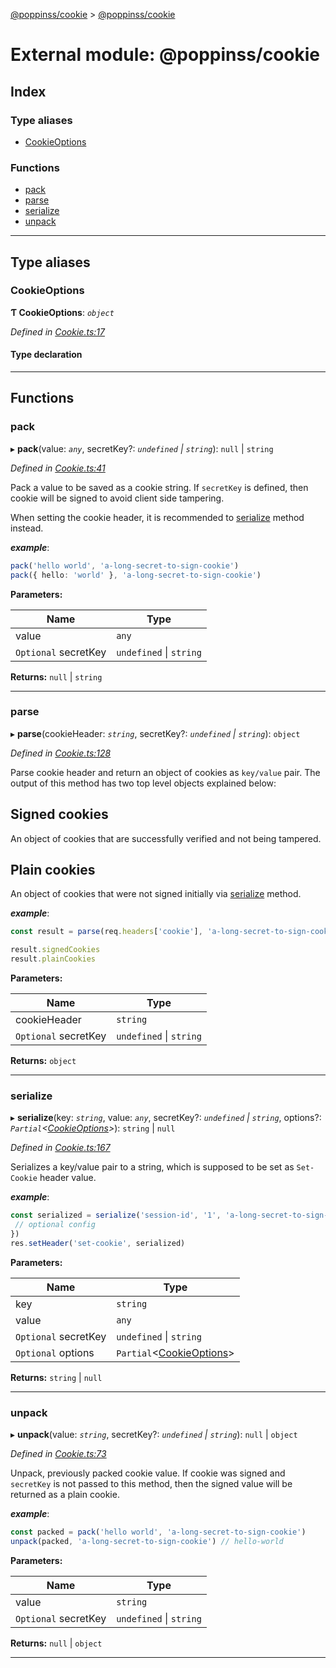 [@poppinss/cookie](../README.md) > [@poppinss/cookie](../modules/_poppinss_cookie.md)

# External module: @poppinss/cookie

## Index

### Type aliases

* [CookieOptions](_poppinss_cookie.md#cookieoptions)

### Functions

* [pack](_poppinss_cookie.md#pack)
* [parse](_poppinss_cookie.md#parse)
* [serialize](_poppinss_cookie.md#serialize)
* [unpack](_poppinss_cookie.md#unpack)

---

## Type aliases

<a id="cookieoptions"></a>

###  CookieOptions

**Ƭ CookieOptions**: *`object`*

*Defined in [Cookie.ts:17](https://github.com/poppinss/cookie/blob/4581b8d/src/Cookie.ts#L17)*

#### Type declaration

___

## Functions

<a id="pack"></a>

###  pack

▸ **pack**(value: *`any`*, secretKey?: *`undefined` \| `string`*): `null` \| `string`

*Defined in [Cookie.ts:41](https://github.com/poppinss/cookie/blob/4581b8d/src/Cookie.ts#L41)*

Pack a value to be saved as a cookie string. If `secretKey` is defined, then cookie will be signed to avoid client side tampering.

When setting the cookie header, it is recommended to [serialize](_poppinss_cookie.md#serialize) method instead.

*__example__*:
 ```ts
pack('hello world', 'a-long-secret-to-sign-cookie')
pack({ hello: 'world' }, 'a-long-secret-to-sign-cookie')
```

**Parameters:**

| Name | Type |
| ------ | ------ |
| value | `any` |
| `Optional` secretKey | `undefined` \| `string` |

**Returns:** `null` \| `string`

___
<a id="parse"></a>

###  parse

▸ **parse**(cookieHeader: *`string`*, secretKey?: *`undefined` \| `string`*): `object`

*Defined in [Cookie.ts:128](https://github.com/poppinss/cookie/blob/4581b8d/src/Cookie.ts#L128)*

Parse cookie header and return an object of cookies as `key/value` pair. The output of this method has two top level objects explained below:

Signed cookies
--------------

An object of cookies that are successfully verified and not being tampered.

Plain cookies
-------------

An object of cookies that were not signed initially via [serialize](_poppinss_cookie.md#serialize) method.

*__example__*:
 ```ts
const result = parse(req.headers['cookie'], 'a-long-secret-to-sign-cookie')

result.signedCookies
result.plainCookies
```

**Parameters:**

| Name | Type |
| ------ | ------ |
| cookieHeader | `string` |
| `Optional` secretKey | `undefined` \| `string` |

**Returns:** `object`

___
<a id="serialize"></a>

###  serialize

▸ **serialize**(key: *`string`*, value: *`any`*, secretKey?: *`undefined` \| `string`*, options?: *`Partial`<[CookieOptions](_poppinss_cookie.md#cookieoptions)>*): `string` \| `null`

*Defined in [Cookie.ts:167](https://github.com/poppinss/cookie/blob/4581b8d/src/Cookie.ts#L167)*

Serializes a key/value pair to a string, which is supposed to be set as `Set-Cookie` header value.

*__example__*:
 ```ts
const serialized = serialize('session-id', '1', 'a-long-secret-to-sign-cookie', {
  // optional config
})
res.setHeader('set-cookie', serialized)
```

**Parameters:**

| Name | Type |
| ------ | ------ |
| key | `string` |
| value | `any` |
| `Optional` secretKey | `undefined` \| `string` |
| `Optional` options | `Partial`<[CookieOptions](_poppinss_cookie.md#cookieoptions)> |

**Returns:** `string` \| `null`

___
<a id="unpack"></a>

###  unpack

▸ **unpack**(value: *`string`*, secretKey?: *`undefined` \| `string`*): `null` \| `object`

*Defined in [Cookie.ts:73](https://github.com/poppinss/cookie/blob/4581b8d/src/Cookie.ts#L73)*

Unpack, previously packed cookie value. If cookie was signed and `secretKey` is not passed to this method, then the signed value will be returned as a plain cookie.

*__example__*:
 ```ts
const packed = pack('hello world', 'a-long-secret-to-sign-cookie')
unpack(packed, 'a-long-secret-to-sign-cookie') // hello-world
```

**Parameters:**

| Name | Type |
| ------ | ------ |
| value | `string` |
| `Optional` secretKey | `undefined` \| `string` |

**Returns:** `null` \| `object`

___

